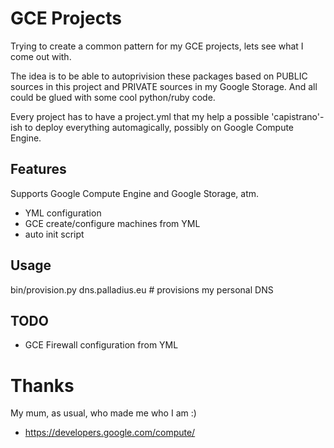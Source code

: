 GCE Projects
============

Trying to create a common pattern for my GCE projects, lets see what I come out 
with.


The idea is to be able to autoprivision these packages based on PUBLIC sources 
in this project and PRIVATE sources in my Google Storage.
And all could be glued with some cool python/ruby code.

Every project has to have a project.yml that my help a possible 'capistrano'-ish
to deploy everything automagically, possibly on Google Compute Engine.

Features
--------

Supports Google Compute Engine and Google Storage, atm.

* YML configuration
* GCE create/configure machines from YML
* auto init script

Usage
-----

  bin/provision.py dns.palladius.eu # provisions my personal DNS

TODO
----

* GCE Firewall configuration from YML 

Thanks
======

My mum, as usual, who made me who I am :)

* https://developers.google.com/compute/
